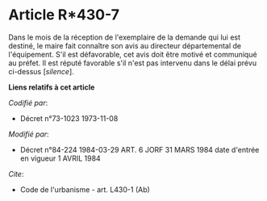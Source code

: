 # Article R*430-7

Dans le mois de la réception de l'exemplaire de la demande qui lui est destiné, le maire fait connaître son avis au directeur
départemental de l'équipement. S'il est défavorable, cet avis doit être motivé et communiqué au préfet. Il est réputé
favorable s'il n'est pas intervenu dans le délai prévu ci-dessus [*silence*].

**Liens relatifs à cet article**

_Codifié par_:

  - Décret n°73-1023 1973-11-08

_Modifié par_:

  - Décret n°84-224 1984-03-29 ART. 6 JORF 31 MARS 1984 date d'entrée en vigueur 1 AVRIL 1984

_Cite_:

  - Code de l'urbanisme - art. L430-1 (Ab)
